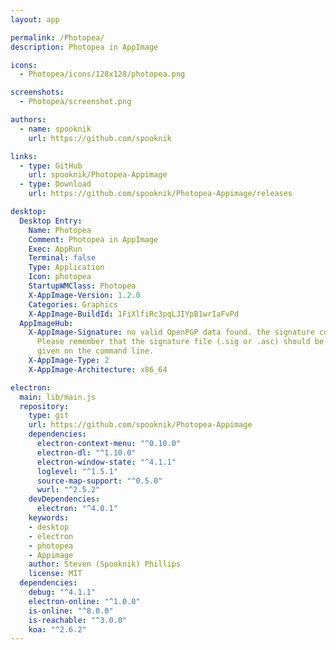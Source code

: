 ```yaml
---
layout: app

permalink: /Photopea/
description: Photopea in AppImage

icons:
  - Photopea/icons/128x128/photopea.png

screenshots:
  - Photopea/screenshot.png

authors:
  - name: spooknik
    url: https://github.com/spooknik

links:
  - type: GitHub
    url: spooknik/Photopea-Appimage
  - type: Download
    url: https://github.com/spooknik/Photopea-Appimage/releases

desktop:
  Desktop Entry:
    Name: Photopea
    Comment: Photopea in AppImage
    Exec: AppRun
    Terminal: false
    Type: Application
    Icon: photopea
    StartupWMClass: Photopea
    X-AppImage-Version: 1.2.0
    Categories: Graphics
    X-AppImage-BuildId: 1FiXlfiRc3pqLJIYpB1wrIaFvPd
  AppImageHub:
    X-AppImage-Signature: no valid OpenPGP data found. the signature could not be verified.
      Please remember that the signature file (.sig or .asc) should be the first file
      given on the command line.
    X-AppImage-Type: 2
    X-AppImage-Architecture: x86_64

electron:
  main: lib/main.js
  repository:
    type: git
    url: https://github.com/spooknik/Photopea-Appimage
    dependencies:
      electron-context-menu: "^0.10.0"
      electron-dl: "^1.10.0"
      electron-window-state: "^4.1.1"
      loglevel: "^1.5.1"
      source-map-support: "^0.5.0"
      wurl: "^2.5.2"
    devDependencies:
      electron: "^4.0.1"
    keywords:
    - desktop
    - electron
    - photopea
    - Appimage
    author: Steven (Spooknik) Phillips
    license: MIT
  dependencies:
    debug: "^4.1.1"
    electron-online: "^1.0.0"
    is-online: "^8.0.0"
    is-reachable: "^3.0.0"
    koa: "^2.6.2"
---
```

